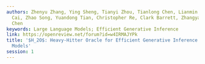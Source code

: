```yaml
---
authors: Zhenyu Zhang, Ying Sheng, Tianyi Zhou, Tianlong Chen, Lianmin Zheng, Ruisi
  Cai, Zhao Song, Yuandong Tian, Christopher Re, Clark Barrett, Zhangyang Wang, Beidi
  Chen
keywords: Large Language Models; Efficient Generative Inference
link: https://openreview.net/forum?id=w4IRMAJYPk
title: '$H_2O$: Heavy-Hitter Oracle for Efficient Generative Inference of Large Language
  Models'
session: 1
---
```

